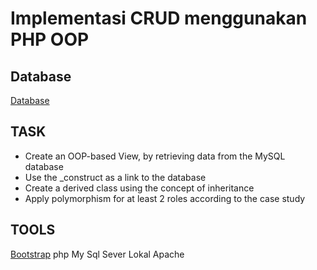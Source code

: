 # Implementasi CRUD menggunakan PHP OOP
## Database
<a href="pweb2.sql">Database</a>
## TASK
<ul>
  <li>Create an OOP-based View, by retrieving data from the MySQL database</li>
  <li>Use the _construct as a link to the database</li>
  <li>Create a derived class using the concept of inheritance</li>
  <li>Apply polymorphism for at least 2 roles according to the case study</li>
</ul>

## TOOLS
<a href="https://getbootstrap.com/">Bootstrap</a>
<a herf="https://www.php.net/">php</a>
<a herf="https://www.mysql.com/">My Sql</a>
<a herf="https://httpd.apache.org/">Sever Lokal Apache</a>

